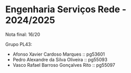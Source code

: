 # Engenharia Serviços Rede - 2024/2025

Nota final: 16/20 <br>

Grupo PL43:

- Afonso Xavier Cardoso Marques :: pg53601
- Pedro Alexandre da Silva Oliveira :: pg55093
- Vasco Rafael Barroso Gonçalves Rito :: pg55097
